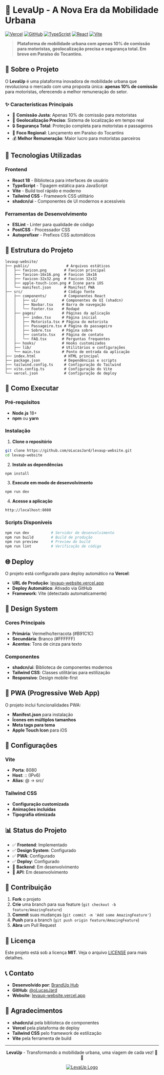 # 🚗 LevaUp - A Nova Era da Mobilidade Urbana

[![Vercel](https://img.shields.io/badge/Deploy-Vercel-000000?style=for-the-badge&logo=vercel)](https://levaup-website.vercel.app)
[![GitHub](https://img.shields.io/badge/GitHub-Repository-181717?style=for-the-badge&logo=github)](https://github.com/oLucasJard/levaup-website)
[![TypeScript](https://img.shields.io/badge/TypeScript-007ACC?style=for-the-badge&logo=typescript&logoColor=white)](https://www.typescriptlang.org/)
[![React](https://img.shields.io/badge/React-20232A?style=for-the-badge&logo=react&logoColor=61DAFB)](https://reactjs.org/)
[![Vite](https://img.shields.io/badge/Vite-646CFF?style=for-the-badge&logo=vite&logoColor=white)](https://vitejs.dev/)

> **Plataforma de mobilidade urbana com apenas 10% de comissão para motoristas, geolocalização precisa e segurança total. Em breve em Paraíso do Tocantins.**

## 🌟 Sobre o Projeto

O **LevaUp** é uma plataforma inovadora de mobilidade urbana que revoluciona o mercado com uma proposta única: **apenas 10% de comissão** para motoristas, oferecendo a melhor remuneração do setor.

### ✨ Características Principais

- 🚗 **Comissão Justa**: Apenas 10% de comissão para motoristas
- 📍 **Geolocalização Preciso**: Sistema de localização em tempo real
- 🔒 **Segurança Total**: Proteção completa para motoristas e passageiros
- 🎯 **Foco Regional**: Lançamento em Paraíso do Tocantins
- 💰 **Melhor Remuneração**: Maior lucro para motoristas parceiros

## 🚀 Tecnologias Utilizadas

### Frontend
- **React 18** - Biblioteca para interfaces de usuário
- **TypeScript** - Tipagem estática para JavaScript
- **Vite** - Build tool rápido e moderno
- **Tailwind CSS** - Framework CSS utilitário
- **shadcn/ui** - Componentes de UI modernos e acessíveis

### Ferramentas de Desenvolvimento
- **ESLint** - Linter para qualidade de código
- **PostCSS** - Processador CSS
- **Autoprefixer** - Prefixos CSS automáticos

## 📁 Estrutura do Projeto

```
levaup-website/
├── public/                 # Arquivos estáticos
│   ├── favicon.png        # Favicon principal
│   ├── favicon-16x16.png  # Favicon 16x16
│   ├── favicon-32x32.png  # Favicon 32x32
│   ├── apple-touch-icon.png # Ícone para iOS
│   └── manifest.json      # Manifest PWA
├── src/                   # Código fonte
│   ├── components/        # Componentes React
│   │   ├── ui/           # Componentes de UI (shadcn)
│   │   ├── Navbar.tsx    # Barra de navegação
│   │   └── Footer.tsx    # Rodapé
│   ├── pages/            # Páginas da aplicação
│   │   ├── index.tsx     # Página inicial
│   │   ├── Motorista.tsx # Página do motorista
│   │   ├── Passageiro.tsx # Página do passageiro
│   │   ├── Sobre.tsx     # Página sobre
│   │   ├── contato.tsx   # Página de contato
│   │   └── FAQ.tsx       # Perguntas frequentes
│   ├── hooks/            # Hooks customizados
│   ├── lib/              # Utilitários e configurações
│   └── main.tsx          # Ponto de entrada da aplicação
├── index.html             # HTML principal
├── package.json           # Dependências e scripts
├── tailwind.config.ts     # Configuração do Tailwind
├── vite.config.ts         # Configuração do Vite
└── vercel.json            # Configuração de deploy
```

## 🚀 Como Executar

### Pré-requisitos
- **Node.js** 18+ 
- **npm** ou **yarn**

### Instalação

1. **Clone o repositório**
```bash
git clone https://github.com/oLucasJard/levaup-website.git
cd levaup-website
```

2. **Instale as dependências**
```bash
npm install
```

3. **Execute em modo de desenvolvimento**
```bash
npm run dev
```

4. **Acesse a aplicação**
```
http://localhost:8080
```

### Scripts Disponíveis

```bash
npm run dev          # Servidor de desenvolvimento
npm run build        # Build de produção
npm run preview      # Preview do build
npm run lint         # Verificação de código
```

## 🌐 Deploy

O projeto está configurado para deploy automático na **Vercel**:

- **URL de Produção**: [levaup-website.vercel.app](https://levaup-website.vercel.app)
- **Deploy Automático**: Ativado via GitHub
- **Framework**: Vite (detectado automaticamente)

## 🎨 Design System

### Cores Principais
- **Primária**: Vermelho/terracota (#B91C1C)
- **Secundária**: Branco (#FFFFFF)
- **Acentos**: Tons de cinza para texto

### Componentes
- **shadcn/ui**: Biblioteca de componentes modernos
- **Tailwind CSS**: Classes utilitárias para estilização
- **Responsivo**: Design mobile-first

## 📱 PWA (Progressive Web App)

O projeto inclui funcionalidades PWA:
- **Manifest.json** para instalação
- **Ícones em múltiplos tamanhos**
- **Meta tags para tema**
- **Apple Touch Icon** para iOS

## 🔧 Configurações

### Vite
- **Porta**: 8080
- **Host**: :: (IPv6)
- **Alias**: @ → src/

### Tailwind CSS
- **Configuração customizada**
- **Animações incluídas**
- **Tipografia otimizada**

## 📊 Status do Projeto

- ✅ **Frontend**: Implementado
- ✅ **Design System**: Configurado
- ✅ **PWA**: Configurado
- ✅ **Deploy**: Configurado
- 🔄 **Backend**: Em desenvolvimento
- 🔄 **API**: Em desenvolvimento

## 🤝 Contribuição

1. **Fork** o projeto
2. **Crie** uma branch para sua feature (`git checkout -b feature/AmazingFeature`)
3. **Commit** suas mudanças (`git commit -m 'Add some AmazingFeature'`)
4. **Push** para a branch (`git push origin feature/AmazingFeature`)
5. **Abra** um Pull Request

## 📄 Licença

Este projeto está sob a licença **MIT**. Veja o arquivo [LICENSE](LICENSE) para mais detalhes.

## 📞 Contato

- **Desenvolvido por**: [BrandUp Hub](https://branduphub.com)
- **GitHub**: [@oLucasJard](https://github.com/oLucasJard)
- **Website**: [levaup-website.vercel.app](https://levaup-website.vercel.app)

## 🙏 Agradecimentos

- **shadcn/ui** pela biblioteca de componentes
- **Vercel** pela plataforma de deploy
- **Tailwind CSS** pelo framework de estilização
- **Vite** pela ferramenta de build

---

<div align="center">

**LevaUp** - Transformando a mobilidade urbana, uma viagem de cada vez! 🚗✨

[![LevaUp Logo](https://img.shields.io/badge/LevaUp-Website-FF6B6B?style=for-the-badge&logo=car&logoColor=white)](https://levaup-website.vercel.app)

</div>
